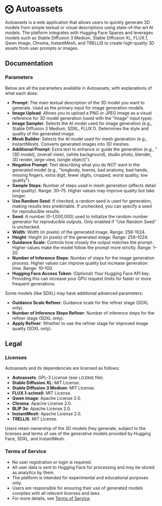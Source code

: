 <h1><img src="assets/img/icon.svg" height="28px" style="transform: translateY(6px)"/> Autoassets</h1>

Autoassets is a web application that allows users to quickly generate 3D models from simple textual or visual descriptions using state-of-the-art AI models. The platform integrates with Hugging Face Spaces and leverages models such as Stable Diffusion 3 Medium, Stable Diffusion XL, FLUX.1, Qwen Image, Chroma, InstantMesh, and TRELLIS to create high-quality 3D assets from user prompts or images.

## Documentation

### Parameters

Below are all the parameters available in Autoassets, with explanations of what each does:

- **Prompt**: The main textual description of the 3D model you want to generate. Used as the primary input for image generation models.
- **Image Upload**: Allows you to upload a PNG or JPEG image as a visual reference for 3D model generation (used with the "Image" input type).
- **Image Sampler**: Selects the AI model used for image generation (e.g., Stable Diffusion 3 Medium, SDXL, FLUX.1). Determines the style and quality of the generated image.
- **Mesh Builder**: Selects the AI model used for mesh generation (e.g., InstantMesh). Converts generated images into 3D meshes.
- **Additional Prompt**: Extra text to enhance or guide the generation (e.g., "(3D model), (overall view), (white background), studio photo, blender, 3D render, large view, (single object)").
- **Negative Prompt**: Text describing what you do NOT want in the generated model (e.g., "longbody, lowres, bad anatomy, bad hands, missing fingers, extra digit, fewer digits, cropped, worst quality, low quality").
- **Sample Steps**: Number of steps used in mesh generation (affects detail and quality). Range: 30–75. Higher values may improve quality but take longer.
- **Use Random Seed**: If checked, a random seed is used for generation, making results less predictable. If unchecked, you can specify a seed for reproducible results.
- **Seed**: A number (0–1,000,000) used to initialize the random number generator for reproducible outputs. Only enabled if "Use Random Seed" is unchecked.
- **Width**: Width (in pixels) of the generated image. Range: 256–1024.
- **Height**: Height (in pixels) of the generated image. Range: 256–1024.
- **Guidance Scale**: Controls how closely the output matches the prompt. Higher values make the model follow the prompt more strictly. Range: 1–20.
- **Number of Inference Steps**: Number of steps for the image generation process. Higher values can improve quality but increase generation time. Range: 10–100.
- **Hugging Face Access Token**: (Optional) Your Hugging Face API key. Providing this can increase your GPU request limits for faster or more frequent generations.

Some models (like SDXL) may have additional advanced parameters:

- **Guidance Scale Refiner**: Guidance scale for the refiner stage (SDXL only).
- **Number of Inference Steps Refiner**: Number of inference steps for the refiner stage (SDXL only).
- **Apply Refiner**: Whether to use the refiner stage for improved image quality (SDXL only).



## Legal

### Licenses

Autoassets and its dependencies are licensed as follows:

- **Autoassets**: GPL-3 License (see `LICENSE` file).
- **Stable Diffusion XL**: MIT License.
- **Stable Diffusion 3 Medium**: MIT License.
- **FLUX.1-schnell**: MIT License.
- **Qwen Image**: Apache License 2.0.
- **Chroma**: Apache License 2.0.
- **BLIP 3o**: Apache License 2.0.
- **InstantMesh**: Apache License 2.0.
- **TRELLIS**: MIT License.

Users retain ownership of the 3D models they generate, subject to the licenses and terms of use of the generative models provided by Hugging Face, SDXL, and InstantMesh.

### Terms of Service

- No user registration or login is required.
- All user data is sent to Hugging Face for processing and may be stored as analytics by them.
- The platform is intended for experimental and educational purposes only.
- Users are responsible for ensuring their use of generated models complies with all relevant licenses and laws.
- For more details, see [Terms of Service](https://gsbm.github.io/autoassets/legal.html).
